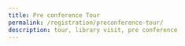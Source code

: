 ```yaml
---
title: Pre conference Tour
permalink: /registration/preconference-tour/
description: tour, library visit, pre conference
---
```


